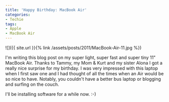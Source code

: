 ```yaml
---
title: 'Happy Birthday: MacBook Air'
categories:
- Techie
tags:
- Apple
- MacBook Air
---
```


![]({{ site.url }}{% link /assets/posts/2011/MacBook-Air-11.jpg %})
  



I'm writing this blog post on my super light, super fast and super tiny 11" MacBook Air. Thanks to Tammy, my Mom & Kurt and my sister Alona I got a really nice surprise for my birthday.
I was very impressed with this laptop when I first saw one and I had thought of all the times when an Air would be so nice to have. Notably, you couldn't have a better bus laptop or blogging and surfing on the couch.

I'll be installing software for a while now. :-)
